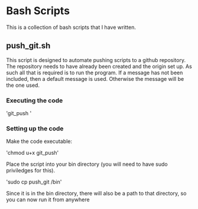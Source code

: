 # Bash Scripts

This is a collection of bash scripts that I have written.

## push_git.sh

This script is designed to automate pushing scripts to a github repository. The repository needs to have already been created and the origin set up. As such all that is required is to run the program. If a message has not been included, then a default message is used. Otherwise the message will be the one used.

### Executing the code

'git_push <include message here in quotes>'

### Setting up the code

Make the code executable:

'chmod u+x git_push'

Place the script into your bin directory (you will need to have sudo priviledges for this).

'sudo cp push_git /bin' 

Since it is in the bin directory, there will also be a path to that directory, so you can now run it from anywhere
